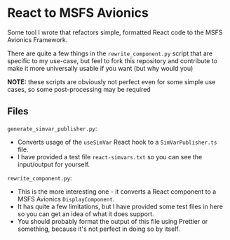# React to MSFS Avionics

Some tool I wrote that refactors simple, formatted React code to the MSFS Avionics Framework.

There are quite a few things in the `rewrite_component.py` script that are specific to my use-case, but feel to fork this repository and contribute to make it more universally usable if you want (but why would you)

**NOTE:** these scripts are obviously not perfect even for some simple use cases, so some post-processing may be required

## Files

`generate_simvar_publisher.py`:

-   Converts usage of the `useSimVar` React hook to a `SimVarPublisher.ts` file.
-   I have provided a test file `react-simvars.txt` so you can see the input/output for yourself.

`rewrite_component.py`:

-   This is the more interesting one - it converts a React component to a MSFS Avionics `DisplayComponent`.
-   It has quite a few limitations, but I have provided some test files in here so you can get an idea of what it does support.
-   You should probably format the output of this file using Prettier or something, because it's not perfect in doing so by itself.
